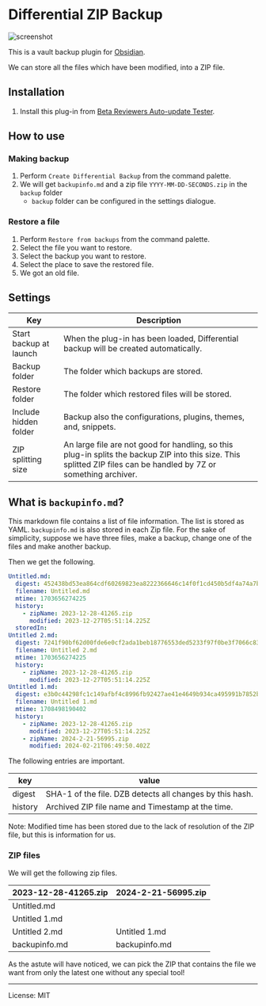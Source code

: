 # Differential ZIP Backup

![screenshot](https://github.com/vrtmrz/diffzip/assets/45774780/19ac3972-70e1-462b-b26f-28e7c0f69655)

This is a vault backup plugin for [Obsidian](https://obsidian.md).

We can store all the files which have been modified, into a ZIP file.

## Installation

1. Install this plug-in from [Beta Reviewers Auto-update Tester](https://github.com/TfTHacker/obsidian42-brat).

## How to use

### Making backup
1. Perform `Create Differential Backup` from the command palette.
2. We will get `backupinfo.md` and a zip file `YYYY-MM-DD-SECONDS.zip` in the `backup` folder
   - `backup` folder can be configured in the settings dialogue.

### Restore a file
1. Perform `Restore from backups` from the command palette.
2. Select the file you want to restore.
3. Select the backup you want to restore.
4. Select the place to save the restored file.
5. We got an old file.

## Settings

| Key                    | Description                                                                                                                                                        |
| ---------------------- | ------------------------------------------------------------------------------------------------------------------------------------------------------------------ |
| Start backup at launch | When the plug-in has been loaded, Differential backup will be created automatically.                                                                               |
| Backup folder          | The folder which backups are stored.                                                                                                                               |
| Restore folder         | The folder which restored files will be stored.                                                                                                                    |
| Include hidden folder  | Backup also the configurations, plugins, themes, and, snippets.                                                                                                    |
| ZIP splitting size     | An large file are not good for handling, so this plug-in splits the backup ZIP into this size. This splitted ZIP files can be handled by 7Z or something archiver. |


## What is `backupinfo.md`?

This markdown file contains a list of file information. The list is stored as YAML. `backupinfo.md` is also stored in each Zip file.
For the sake of simplicity, suppose we have three files, make a backup, change one of the files and make another backup.

Then we get the following.

```yaml
Untitled.md:
  digest: 452438bd53ea864cdf60269823ea8222366646c14f0f1cd450b5df4a74a7b19b
  filename: Untitled.md
  mtime: 1703656274225
  history:
    - zipName: 2023-12-28-41265.zip
      modified: 2023-12-27T05:51:14.225Z
  storedIn: 
Untitled 2.md:
  digest: 7241f90bf62d00fde6e0cf2ada1beb18776553ded5233f97f0be3f7066c83530
  filename: Untitled 2.md
  mtime: 1703656274225
  history:
    - zipName: 2023-12-28-41265.zip
      modified: 2023-12-27T05:51:14.225Z
Untitled 1.md:
  digest: e3b0c44298fc1c149afbf4c8996fb92427ae41e4649b934ca495991b7852b855
  filename: Untitled 1.md
  mtime: 1708498190402
  history:
    - zipName: 2023-12-28-41265.zip
      modified: 2023-12-27T05:51:14.225Z
    - zipName: 2024-2-21-56995.zip
      modified: 2024-02-21T06:49:50.402Z
```

The following entries are important.

| key     | value                                                    |
| ------- | -------------------------------------------------------- |
| digest  | SHA-1 of the file. DZB detects all changes by this hash. |
| history | Archived ZIP file name and Timestamp at the time.        |

Note: Modified time has been stored due to the lack of resolution of the ZIP file, but this is information for us.

### ZIP files
We will get the following zip files.

| 2023-12-28-41265.zip | 2024-2-21-56995.zip |
| -------------------- | ------------------- |
| Untitled.md          |                     |
| Untitled 1.md        |                     |
| Untitled 2.md        | Untitled 1.md       |
| backupinfo.md        | backupinfo.md       |

As the astute will have noticed, we can pick the ZIP that contains the file we want from only the latest one without any special tool!

---
License: MIT
